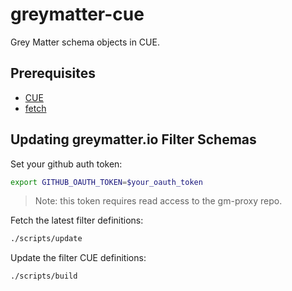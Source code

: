 # greymatter-cue
Grey Matter schema objects in CUE.

## Prerequisites

- [CUE](https://cuelang.org/docs/install/)
- [fetch](https://github.com/gruntwork-io/fetch)

## Updating greymatter.io Filter Schemas

Set your github auth token:
```bash
export GITHUB_OAUTH_TOKEN=$your_oauth_token
```

> Note: this token requires read access to the gm-proxy repo.

Fetch the latest filter definitions:
```bash
./scripts/update
```

Update the filter CUE definitions:
```bash
./scripts/build
```